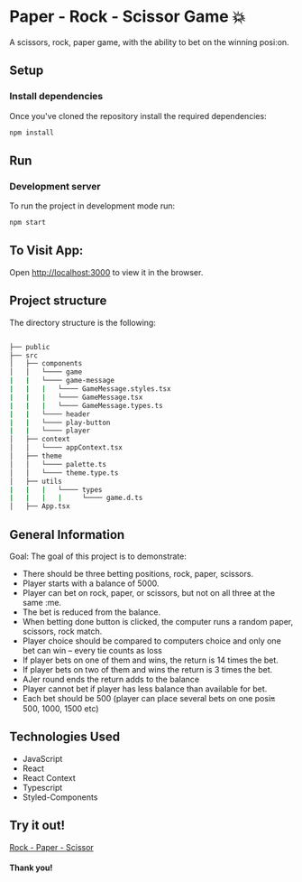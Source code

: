 # Paper - Rock - Scissor Game :collision:

A scissors, rock, paper game, with the ability to bet on the winning posi:on.

## Setup

### Install dependencies

Once you've cloned the repository install the required dependencies:

```sh
npm install
```

## Run

### Development server

To run the project in development mode run:

```sh
npm start
```


## To Visit App:

Open [http://localhost:3000](http://localhost:3000) to view it in the browser.


## Project structure

The directory structure is the following:

```sh

├── public
├── src
│   ├── components
│   │   └──── game
|   |   └──── game-message
|   |   |   └──── GameMessage.styles.tsx
|   |   |   └──── GameMessage.tsx
|   |   |   └──── GameMessage.types.ts
|   |   └──── header
|   |   └──── play-button
|   |   └──── player
│   ├── context
│   │   └──── appContext.tsx
│   ├── theme
│   │   └──── palette.ts
│   │   └──── theme.type.ts
│   ├── utils
|   |   |   └──── types
|   |   |   |     └──── game.d.ts
│   ├── App.tsx

```

## General Information

Goal: The goal of this project is to demonstrate:


- There should be three betting positions, rock, paper, scissors.
- Player starts with a balance of 5000.
- Player can bet on rock, paper, or scissors, but not on all three at the same :me.
- The bet is reduced from the balance.
- When betting done button is clicked, the computer runs a random paper, scissors, rock match.
- Player choice should be compared to computers choice and only one bet can win – every tie counts as loss
- If player bets on one of them and wins, the return is 14 times the bet.
- If player bets on two of them and wins the return is 3 times the bet.
- AJer round ends the return adds to the balance
- Player cannot bet if player has less balance than available for bet.
- Each bet should be 500 (player can place several bets on one posi:on: 500, 1000, 1500 etc)


## Technologies Used

- JavaScript
- React
- React Context
- Typescript
- Styled-Components

## Try it out!

<a href="https://ppr-scssrs-rck-game.vercel.app/" target="_blank">Rock - Paper - Scissor</a>

#### Thank you!

###
